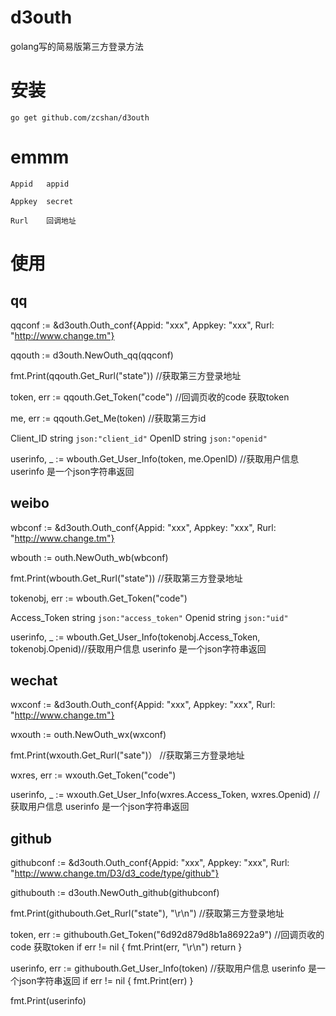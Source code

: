 # d3outh
golang写的简易版第三方登录方法


# 安装

`go get github.com/zcshan/d3outh`

# emmm

	Appid   appid

	Appkey  secret

	Rurl    回调地址
 


# 使用

## qq

qqconf := &d3outh.Outh_conf{Appid: "xxx", Appkey: "xxx", Rurl: "http://www.change.tm"}

qqouth := d3outh.NewOuth_qq(qqconf)

fmt.Print(qqouth.Get_Rurl("state")) //获取第三方登录地址

token, err := qqouth.Get_Token("code")  //回调页收的code 获取token


me, err := qqouth.Get_Me(token)  //获取第三方id

Client_ID string `json:"client_id"`
OpenID    string `json:"openid"`

userinfo, _ := wbouth.Get_User_Info(token, me.OpenID)  //获取用户信息 userinfo 是一个json字符串返回

## weibo

wbconf := &d3outh.Outh_conf{Appid: "xxx", Appkey: "xxx", Rurl: "http://www.change.tm"}

wbouth := outh.NewOuth_wb(wbconf)

fmt.Print(wbouth.Get_Rurl("state")) //获取第三方登录地址


tokenobj, err := wbouth.Get_Token("code")

Access_Token string `json:"access_token"`
Openid       string `json:"uid"`

userinfo, _ := wbouth.Get_User_Info(tokenobj.Access_Token, tokenobj.Openid)//获取用户信息 userinfo 是一个json字符串返回

## wechat

wxconf := &d3outh.Outh_conf{Appid: "xxx", Appkey: "xxx", Rurl: "http://www.change.tm"}

wxouth := outh.NewOuth_wx(wxconf)

fmt.Print(wxouth.Get_Rurl("sate")） //获取第三方登录地址

wxres, err := wxouth.Get_Token("code")

userinfo, _ := wxouth.Get_User_Info(wxres.Access_Token, wxres.Openid) //获取用户信息 userinfo 是一个json字符串返回

## github

githubconf := &d3outh.Outh_conf{Appid: "xxx", Appkey: "xxx", Rurl: "http://www.change.tm/D3/d3_code/type/github"}

githubouth := d3outh.NewOuth_github(githubconf)

fmt.Print(githubouth.Get_Rurl("state"), "\r\n") //获取第三方登录地址

token, err := githubouth.Get_Token("6d92d879d8b1a86922a9") //回调页收的code 获取token
if err != nil {
	fmt.Print(err, "\r\n")
	return
}

userinfo, err := githubouth.Get_User_Info(token) //获取用户信息 userinfo 是一个json字符串返回
if err != nil {
	fmt.Print(err)
}

fmt.Print(userinfo)	